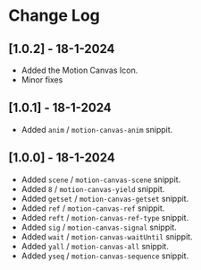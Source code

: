 # Change Log

## [1.0.2] - 18-1-2024

- Added the Motion Canvas Icon.
- Minor fixes

## [1.0.1] - 18-1-2024

- Added `anim` / `motion-canvas-anim` snippit.

## [1.0.0] - 18-1-2024

- Added `scene` / `motion-canvas-scene` snippit.
- Added `8` / `motion-canvas-yield` snippit.
- Added `getset` / `motion-canvas-getset` snippit.
- Added `ref` / `motion-canvas-ref` snippit.
- Added `reft` / `motion-canvas-ref-type` snippit.
- Added `sig` / `motion-canvas-signal` snippit.
- Added `wait` / `motion-canvas-waitUntil` snippit.
- Added `yall` / `motion-canvas-all` snippit.
- Added `yseq` / `motion-canvas-sequence` snippit.
